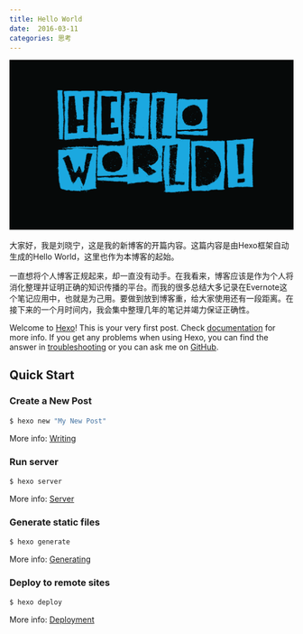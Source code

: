 ```yaml
---
title: Hello World
date:  2016-03-11
categories: 思考
---
```


![Hello To My World!](/pic/hello_world.png)

大家好，我是刘晓宁，这是我的新博客的开篇内容。这篇内容是由Hexo框架自动生成的Hello World，这里也作为本博客的起始。

一直想将个人博客正规起来，却一直没有动手。在我看来，博客应该是作为个人将消化整理并证明正确的知识传播的平台。而我的很多总结大多记录在Evernote这个笔记应用中，也就是为己用。要做到放到博客重，给大家使用还有一段距离。在接下来的一个月时间内，我会集中整理几年的笔记并竭力保证正确性。

Welcome to [Hexo](https://hexo.io/)! This is your very first post. Check [documentation](https://hexo.io/docs/) for more info. If you get any problems when using Hexo, you can find the answer in [troubleshooting](https://hexo.io/docs/troubleshooting.html) or you can ask me on [GitHub](https://github.com/hexojs/hexo/issues).

## Quick Start

### Create a New Post

``` bash
$ hexo new "My New Post"
```

More info: [Writing](https://hexo.io/docs/writing.html)

### Run server

``` bash
$ hexo server
```

More info: [Server](https://hexo.io/docs/server.html)

### Generate static files

``` bash
$ hexo generate
```

More info: [Generating](https://hexo.io/docs/generating.html)

### Deploy to remote sites

``` bash
$ hexo deploy
```

More info: [Deployment](https://hexo.io/docs/deployment.html)
